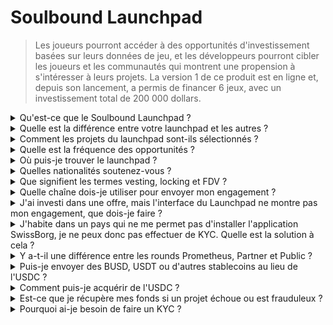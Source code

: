 # Soulbound Launchpad

> Les joueurs pourront accéder à des opportunités d'investissement basées sur leurs données de jeu, et les développeurs pourront cibler les joueurs et les communautés qui montrent une propension à s'intéresser à leurs projets. La version 1 de ce produit est en ligne et, depuis son lancement, a permis de financer 6 jeux, avec un investissement total de 200 000 dollars.

<details>

<summary>Qu'est-ce que le Soulbound Launchpad ?</summary>

Le Soulbound Launchpad est une plateforme qui met en relation les joueurs avec des jeux en recherche de financement basé sur leur identité numérique. Il permet aux développeurs de jeux de cibler des joueurs spécifiques en utilisant leur identité numérique et de lever des fonds.

</details>

<details>

<summary>Quelle est la différence entre votre launchpad et les autres ?</summary>

Les joueurs connectés au Soulbound Launchpad via le réseau d'identification ont accès à des offres adaptées à leurs compétences de jeu. Cela signifie qu'un joueur de FPS est plus susceptible de recevoir une opportunité liée aux jeux de tir à la première personne.

</details>

<details>

<summary>Comment les projets du launchpad sont-ils sélectionnés ?</summary>

Le conseil d'investissement mène un processus approfondi de due diligence en plusieurs étapes, aboutissant à un rapport complet. Dans le secteur du GameFi, nous disposons de certains des rapports de due diligence les plus complets et détaillés du marché privé (capital-risque, business angels).

</details>

<details>

<summary>Quelle est la fréquence des opportunités ?</summary>

Notre capacité à accepter des projets dépend entièrement de la qualité de notre flux d'offres. Par conséquent, nous ne considérons que les projets qui répondent à des normes élevées de qualité.

</details>

<details>

<summary>Où puis-je trouver le launchpad ?</summary>

Vous pouvez trouver le launchpad [ici](https://launchpad.xborg.com/).

</details>

<details>

<summary>Quelles nationalités soutenez-vous ?</summary>

Nous soutenons les pays soutenus par SwissBorg. La liste complète peut être trouvée ici : [https://swissborg.com/supported-countries](https://swissborg.com/supported-countries)

</details>

<details>

<summary>Que signifient les termes vesting, locking et FDV ?</summary>

* **Vesting** fait référence à la période pendant laquelle les jetons sont distribués.
* **Locked** fait référence à la période pendant laquelle les jetons sont verrouillés.
* **FDV** fait référence à la valorisation d'un jeton, calculée en multipliant son prix par l'offre maximale. (Fully Diluted Valuation)

</details>

<details>

<summary>Quelle chaîne dois-je utiliser pour envoyer mon engagement ?</summary>

L'engagement se fait en USDC. Le XBorg Launchpad prend en charge Arbitrum, Avalanche, Optimism, Polygon et Binance Smart Chain. Assurez-vous de vérifier les chaînes compatibles avant le lancement.

</details>

<details>

<summary>J'ai investi dans une offre, mais l'interface du Launchpad ne montre pas mon engagement, que dois-je faire ?</summary>

Si le Launchpad ne montre pas l'engagement, veuillez ouvrir un ticket de support sur Discord.

</details>

<details>

<summary>J'habite dans un pays qui ne me permet pas d'installer l'application SwissBorg, je ne peux donc pas effectuer de KYC. Quelle est la solution à cela ?</summary>

Pour le moment, nous ne soutenons que les nationalités disponibles sur l'application SwissBorg. XBorg travaille activement à l'extension de son réseau, et avec le temps, d'autres régions et nationalités seront éligibles pour le KYC.

</details>

<details>

<summary>Y a-t-il une différence entre les rounds Prometheus, Partner et Public ?</summary>

Les rounds auxquels les utilisateurs sont éligibles varient en fonction de leur profil démographique. Les détenteurs de Prometheus bénéficient des avantages les plus importants et ne sont pas tenus de payer de frais, tandis que les autres rounds ont des frais et des allocations différentes.

</details>

<details>

<summary>Puis-je envoyer des BUSD, USDT ou d'autres stablecoins au lieu de l'USDC ?</summary>

Actuellement, nous ne prenons en charge que l'USDC.

</details>

<details>

<summary>Comment puis-je acquérir de l'USDC ?</summary>

SwissBorg est l'une des meilleures options pour acquérir de l'USDC à partir d'autres cryptomonnaies ou de la monnaie fiduciaire.

</details>

<details>

<summary>Est-ce que je récupère mes fonds si un projet échoue ou est frauduleux ?</summary>

Nous effectuons une due diligence approfondie sur les opportunités du launchpad de XBorg afin de limiter le nombre de projets qui échouent.

Aucun remboursement ne sera effectué s'il est considéré que c'est de la responsabilité des investisseurs.

</details>

<details>

<summary>Pourquoi ai-je besoin de faire un KYC ?</summary>

Pour que XBorg se conforme à la juridiction pertinente relative aux launchpads.

</details>